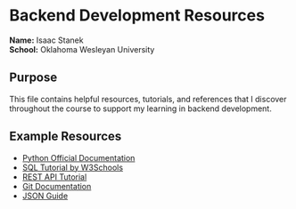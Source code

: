 # Backend Development Resources

**Name:** Isaac Stanek  
**School:** Oklahoma Wesleyan University  

## Purpose
This file contains helpful resources, tutorials, and references that I discover throughout the course to support my learning in backend development.

## Example Resources
- [Python Official Documentation](https://docs.python.org/3/)
- [SQL Tutorial by W3Schools](https://www.w3schools.com/sql/)
- [REST API Tutorial](https://restfulapi.net/)
- [Git Documentation](https://git-scm.com/doc)
- [JSON Guide](https://www.json.org/json-en.html)
